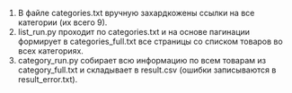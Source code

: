 1. В файле categories.txt вручную захардкожены ссылки на все категории (их всего 9).
2. list_run.py проходит по categories.txt и на основе пагинации формирует в categories_full.txt все страницы со списком товаров во всех категориях.
3. category_run.py собирает всю информацию по всем товарам из category_full.txt и складывает в result.csv (ошибки записываются в result_error.txt).